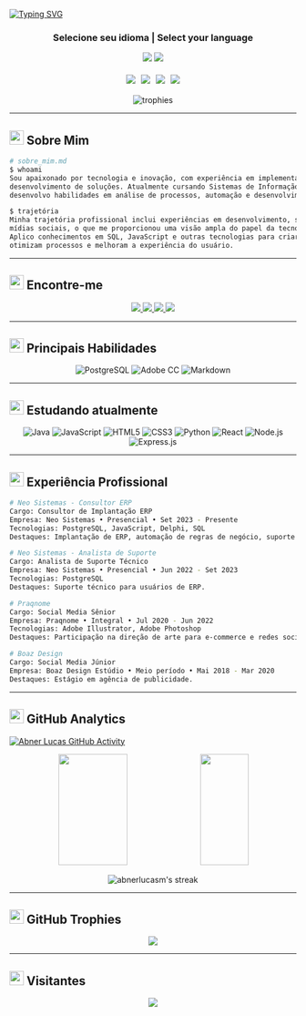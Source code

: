 [![Typing SVG](https://readme-typing-svg.herokuapp.com/?color=c9d1d9&size=35&center=true&vCenter=true&width=1000&lines=Olá,+meu+nome+é+Abner+Lucas;Tenho+21+anos;Sou+do+Brasil+🇧🇷;Estudante+de+Sistemas+de+Informação;Bem-vindo!+😊&font=JetBrains+Mono+Nerd+Font)](https://git.io/typing-svg)

<div align="center">
  <div style="margin-top: 20px;">
    <h3>Selecione seu idioma | Select your language</h3>
    <a href="README.md"><img src="https://img.shields.io/badge/🇧🇷_Português-002D62?style=for-the-badge"/></a>
    <a href="README.en.md"><img src="https://img.shields.io/badge/🇺🇸_English-B22234?style=for-the-badge"/></a>
  </div>
  
  <div style="margin-top: 20px; display: flex; justify-content: center; gap: 10px; flex-wrap: wrap;">
    <a href="https://www.linkedin.com/in/abner-lucas/"><img src="https://img.shields.io/badge/LinkedIn-%230077B5.svg?&style=flat-square&logo=linkedin&logoColor=white"/></a>
    <a href="https://instagram.com/abnerlucasm"><img src="https://img.shields.io/badge/Instagram-%23E4405F.svg?&style=flat-square&logo=instagram&logoColor=white"/></a>
    <a href="mailto:cmp.1a.abnerlucas.m@gmail.com"><img src="https://img.shields.io/badge/Gmail-%23333.svg?&style=flat-square&logo=gmail&logoColor=white"/></a>
    <a href="https://discord.com/channels/@abnerlucasm/"><img src="https://img.shields.io/badge/Discord-7289DA.svg?style=flat-square&logo=discord&logoColor=white"/></a>
  </div>
  
  <div style="margin-top: 20px;">
    <img src="https://github-profile-trophy.vercel.app/?username=abnerlucasm&theme=nord&row=1&column=6&margin-w=15" alt="trophies" />
  </div>
</div>

---

## <img src="https://raw.githubusercontent.com/Tarikul-Islam-Anik/Animated-Fluent-Emojis/master/Emojis/People/Technologist.png" width="25" /> Sobre Mim

```bash
# sobre_mim.md
$ whoami
Sou apaixonado por tecnologia e inovação, com experiência em implementação de sistemas ERP e 
desenvolvimento de soluções. Atualmente cursando Sistemas de Informação no UNIBAVE, onde 
desenvolvo habilidades em análise de processos, automação e desenvolvimento de software.

$ trajetória
Minha trajetória profissional inclui experiências em desenvolvimento, suporte técnico e 
mídias sociais, o que me proporcionou uma visão ampla do papel da tecnologia nos negócios. 
Aplico conhecimentos em SQL, JavaScript e outras tecnologias para criar soluções que 
otimizam processos e melhoram a experiência do usuário.
```

---

## <img src="https://raw.githubusercontent.com/Tarikul-Islam-Anik/Animated-Fluent-Emojis/master/Emojis/Objects/Link.png" width="25" /> Encontre-me

<p align="center">
  <a href="https://instagram.com/abnerlucasm" target="_blank">
    <img src="https://img.shields.io/badge/Instagram-%23E4405F.svg?&style=for-the-badge&logo=instagram&logoColor=white"/>
  </a>
  <a href="mailto:cmp.1a.abnerlucas.m@gmail.com">
    <img src="https://img.shields.io/badge/Gmail-%23333.svg?&style=for-the-badge&logo=gmail&logoColor=white"/>
  </a>
  <a href="https://www.linkedin.com/in/abner-lucas/" target="_blank">
    <img src="https://img.shields.io/badge/LinkedIn-%230077B5.svg?&style=for-the-badge&logo=linkedin&logoColor=white"/>
  </a>
  <a href="https://discord.com/channels/@abnerlucasm/">
    <img src="https://img.shields.io/badge/Discord-7289DA.svg?style=for-the-badge&logo=discord&logoColor=white"/>
  </a>
</p>

---

## <img src="https://raw.githubusercontent.com/Tarikul-Islam-Anik/Animated-Fluent-Emojis/master/Emojis/Objects/Hammer%20and%20Wrench.png" width="25" /> Principais Habilidades

<div align="center">
  
  ![PostgreSQL](https://img.shields.io/badge/PostgreSQL-0D1117?style=for-the-badge&logo=postgresql&logoColor=white)
  ![Adobe CC](https://img.shields.io/badge/Adobe_CC-0D1117?style=for-the-badge&logo=adobecreativecloud&logoColor=white)
  ![Markdown](https://img.shields.io/badge/Markdown-000000?style=for-the-badge&logo=markdown&logoColor=white)

</div>

---

## <img src="https://raw.githubusercontent.com/Tarikul-Islam-Anik/Animated-Fluent-Emojis/master/Emojis/Objects/Open%20Book.png" width="25" /> Estudando atualmente

<div align="center">
  
  ![Java](https://img.shields.io/badge/Java-ED8B00?style=for-the-badge&logo=java&logoColor=white)
  ![JavaScript](https://img.shields.io/badge/JavaScript-F7DF1E?style=for-the-badge&logo=javascript&logoColor=black)
  ![HTML5](https://img.shields.io/badge/HTML5-E34F26?style=for-the-badge&logo=html5&logoColor=white)
  ![CSS3](https://img.shields.io/badge/CSS3-1572B6?style=for-the-badge&logo=css3&logoColor=white)
  ![Python](https://img.shields.io/badge/Python-3670A0?style=for-the-badge&logo=python&logoColor=ffdd54)
  ![React](https://img.shields.io/badge/React-20232A?style=for-the-badge&logo=react&logoColor=61DAFB)
  ![Node.js](https://img.shields.io/badge/Node.js-6DA55F?style=for-the-badge&logo=node.js&logoColor=white)
  ![Express.js](https://img.shields.io/badge/Express.js-404d59?style=for-the-badge&logo=express&logoColor=white)
  
</div>

---

## <img src="https://raw.githubusercontent.com/Tarikul-Islam-Anik/Animated-Fluent-Emojis/master/Emojis/Objects/Briefcase.png" width="25" /> Experiência Profissional

```bash
# Neo Sistemas - Consultor ERP
Cargo: Consultor de Implantação ERP
Empresa: Neo Sistemas • Presencial • Set 2023 - Presente
Tecnologias: PostgreSQL, JavaScript, Delphi, SQL
Destaques: Implantação de ERP, automação de regras de negócio, suporte a grandes clientes.

# Neo Sistemas - Analista de Suporte
Cargo: Analista de Suporte Técnico
Empresa: Neo Sistemas • Presencial • Jun 2022 - Set 2023
Tecnologias: PostgreSQL
Destaques: Suporte técnico para usuários de ERP.

# Praqnome
Cargo: Social Media Sênior
Empresa: Praqnome • Integral • Jul 2020 - Jun 2022
Tecnologias: Adobe Illustrator, Adobe Photoshop
Destaques: Participação na direção de arte para e-commerce e redes sociais em um varejo têxtil.

# Boaz Design
Cargo: Social Media Júnior
Empresa: Boaz Design Estúdio • Meio período • Mai 2018 - Mar 2020
Destaques: Estágio em agência de publicidade.
```

---

## <img src="https://raw.githubusercontent.com/Tarikul-Islam-Anik/Animated-Fluent-Emojis/master/Emojis/Objects/Chart%20Increasing.png" width="25" /> GitHub Analytics

[![Abner Lucas GitHub Activity](https://github-readme-activity-graph.vercel.app/graph?username=abnerlucasm&theme=nord&area=true)](https://github.com/ashutosh00710/github-readme-activity-graph)

<div align="center">
  <img width="49%" height="195px" src="https://github-readme-stats.vercel.app/api?username=abnerlucasm&show_icons=true&count_private=true&hide_border=true&theme=nord" />
  <img width="41%" height="195px" src="https://github-readme-stats.vercel.app/api/top-langs/?username=abnerlucasm&layout=compact&hide_border=true&theme=nord" />
</div>

<p align="center">
  <img src="https://streak-stats.demolab.com/?user=abnerlucasm&theme=nord&hide_border=true" alt="abnerlucasm's streak" />
</p>

---

## <img src="https://raw.githubusercontent.com/Tarikul-Islam-Anik/Animated-Fluent-Emojis/master/Emojis/Objects/Trophy.png" width="25" /> GitHub Trophies

<p align="center">
  <img src="https://github-profile-trophy.vercel.app/?username=abnerlucasm&theme=nord&row=2&column=3" />
</p>

---

## <img src="https://raw.githubusercontent.com/Tarikul-Islam-Anik/Animated-Fluent-Emojis/master/Emojis/People/Eyes.png" width="25" /> Visitantes

<p align="center">
  <img src="https://profile-counter.glitch.me/{abnerlucasm}/count.svg" />
</p>
